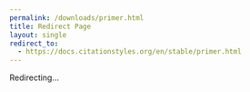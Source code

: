 ```yaml
---
permalink: /downloads/primer.html
title: Redirect Page
layout: single
redirect_to:
  - https://docs.citationstyles.org/en/stable/primer.html
---
```


Redirecting...